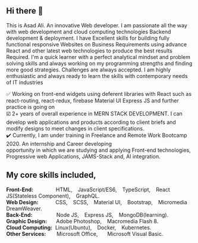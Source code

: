 ## Hi there 👋
This is Asad Ali. An innovative Web developer. I am passionate all the way with web development and cloud computing technologies Backend development & deployment. I have Excellent skills for building fully functional responsive Websites on Business Requirements using advance React and other latest web technologies to produce the best results Required. I'm a quick learner with a perfect analytical mindset and problem solving skills and always working on my programming strengths and finding more good strategies. Challenges are always accepted. I am highly enthusiastic and always ready to learn the skills with contemporary needs of IT industries

:white_check_mark: Working on front-end widgets using deferent libraries with React such as react-routing, react-redux, firebase Material UI
Express JS and further practice is going on  
:ballot_box_with_check: 2+ years of overall experience in MERN STACK DEVELOPMENT. I can develop web applications and products according to client
briefs and modify designs to meet changes in client specifications.  
:heavy_check_mark: Currently, I am under training in Freelance and Remote Work Bootcamp 2020. An internship and Career developing  
opportunity in which we are studying and applying Front-end technologies, Progressive web Applications, JAMS-Stack and, AI
integration.  

## My core skills included,

**Front-End:** &emsp;&emsp;&emsp; &ensp; HTML, &ensp; JavaScript/ES6, &ensp; TypeScript, &ensp; React JS(Stateless Component), &ensp; GraphQL.    
**Web Design:** &emsp;&emsp;&emsp;CSS, &ensp; SCSS, &ensp; Material UI, &ensp; Bootstrap, &ensp; Micromedia DreamWeaver.    
**Back-End:** &emsp; &emsp; &emsp; &ensp;Node JS, &ensp; Express JS, &ensp; MongoDB(learning).  
**Graphic Design:** &emsp;&ensp;Adobe Photoshop, &ensp; Macromedia Flash 8.  
**Cloud Computing:** &nbsp;Linux(Ubuntu), &ensp; Docker, &ensp; Kubernetes.  
**Other Services:** &emsp; &ensp;Microsoft Office, &ensp; &ensp; Microsoft Visual Basic.
